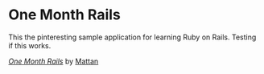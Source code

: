 # One Month Rails

This the pinteresting sample application for learning Ruby on Rails. Testing if this works. 

[*One Month Rails*](http://onemonthrails.com)
by [Mattan](http://mattangriffel.com)